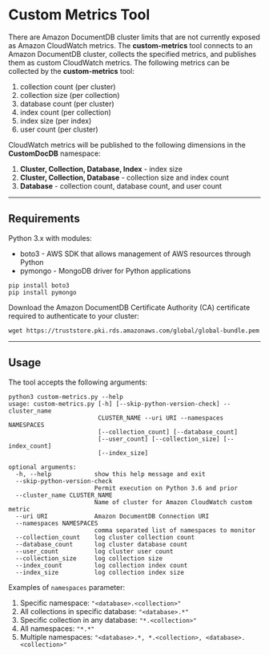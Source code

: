 # Custom Metrics Tool
There are Amazon DocumentDB cluster limits that are not currently exposed as Amazon CloudWatch metrics. The **custom-metrics** tool connects to an Amazon DocumentDB cluster, collects the specified metrics, and publishes them as custom CloudWatch metrics. The following metrics can be collected by the **custom-metrics** tool:

1. collection count (per cluster)
2. collection size (per collection)
3. database count (per cluster)
4. index count (per collection)
5. index size (per index)
6. user count (per cluster)

CloudWatch metrics will be published to the following dimensions in the **CustomDocDB** namespace:

1. **Cluster, Collection, Database, Index** - index size
2. **Cluster, Collection, Database** - collection size and index count
3. **Database** - collection count, database count, and user count



------------------------------------------------------------------------------------------------------------------------
## Requirements 

Python 3.x with modules: 

* boto3 - AWS SDK that allows management of AWS resources through Python
* pymongo - MongoDB driver for Python applications

```
pip install boto3
pip install pymongo
```

Download the Amazon DocumentDB Certificate Authority (CA) certificate required to authenticate to your cluster:
```
wget https://truststore.pki.rds.amazonaws.com/global/global-bundle.pem
```

------------------------------------------------------------------------------------------------------------------------
## Usage

The tool accepts the following arguments:

```
python3 custom-metrics.py --help
usage: custom-metrics.py [-h] [--skip-python-version-check] --cluster_name
                         CLUSTER_NAME --uri URI --namespaces NAMESPACES
                         [--collection_count] [--database_count]
                         [--user_count] [--collection_size] [--index_count]
                         [--index_size]

optional arguments:
  -h, --help            show this help message and exit
  --skip-python-version-check
                        Permit execution on Python 3.6 and prior
  --cluster_name CLUSTER_NAME
                        Name of cluster for Amazon CloudWatch custom metric
  --uri URI             Amazon DocumentDB Connection URI
  --namespaces NAMESPACES
                        comma separated list of namespaces to monitor
  --collection_count    log cluster collection count
  --database_count      log cluster database count
  --user_count          log cluster user count
  --collection_size     log collection size
  --index_count         log collection index count
  --index_size          log collection index size
```

Examples of ```namespaces``` parameter:

1. Specific namespace: ```"<database>.<collection>"```
2. All collections in specific database: ```"<database>.*"```
3. Specific collection in any database: ```"*.<collection>"```
4. All namespaces: ```"*.*"```
5. Multiple namespaces: ```"<database>.*, *.<collection>, <database>.<collection>"```




